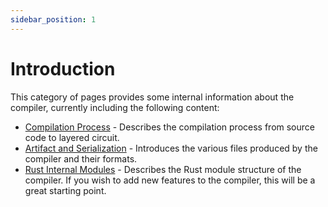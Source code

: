 ```yaml
---
sidebar_position: 1
---
```


# Introduction

This category of pages provides some internal information about the compiler, currently including the following content:

- [Compilation Process](./compilation_process) - Describes the compilation process from source code to layered circuit.
- [Artifact and Serialization](./artifact_and_serialization) - Introduces the various files produced by the compiler and their formats.
- [Rust Internal Modules](./rust_modules) - Describes the Rust module structure of the compiler. If you wish to add new features to the compiler, this will be a great starting point.
